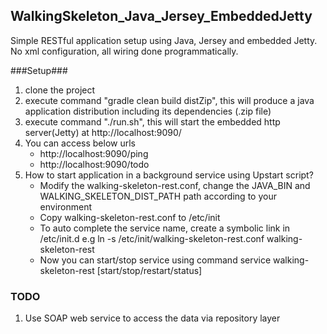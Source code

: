 WalkingSkeleton_Java_Jersey_EmbeddedJetty
-----------------------------------------
Simple RESTful application setup using Java, Jersey and embedded Jetty.
No xml configuration, all wiring done programmatically.

###Setup###
1. clone the project
2. execute command "gradle clean build distZip", this will produce a java application distribution including its dependencies (.zip file)
3. execute command "./run.sh", this will start the embedded http server(Jetty) at http://localhost:9090/
4. You can access below urls
    * http://localhost:9090/ping
    * http://localhost:9090/todo
5. How to start application in a background service using Upstart script?
    * Modify the walking-skeleton-rest.conf, change the JAVA_BIN and WALKING_SKELETON_DIST_PATH path according to your environment
    * Copy walking-skeleton-rest.conf to /etc/init
    * To auto complete the service name, create a symbolic link in /etc/init.d e.g ln -s /etc/init/walking-skeleton-rest.conf walking-skeleton-rest
    * Now you can start/stop service using command  service walking-skeleton-rest [start/stop/restart/status]

### TODO ###
1. Use SOAP web service to access the data via repository layer

